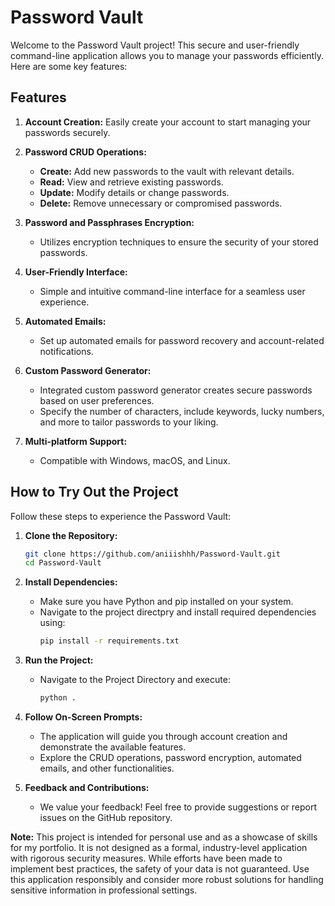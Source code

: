 # Password Vault

Welcome to the Password Vault project! This secure and user-friendly command-line application allows you to manage your passwords efficiently. Here are some key features:

## Features

1. **Account Creation:** Easily create your account to start managing your passwords securely.

2. **Password CRUD Operations:**
   - **Create:** Add new passwords to the vault with relevant details.
   - **Read:** View and retrieve existing passwords.
   - **Update:** Modify details or change passwords.
   - **Delete:** Remove unnecessary or compromised passwords.

3. **Password and Passphrases Encryption:**
   - Utilizes encryption techniques to ensure the security of your stored passwords.

4. **User-Friendly Interface:**
   - Simple and intuitive command-line interface for a seamless user experience.

5. **Automated Emails:**
   - Set up automated emails for password recovery and account-related notifications.

6. **Custom Password Generator:**
   - Integrated custom password generator creates secure passwords based on user preferences.
   - Specify the number of characters, include keywords, lucky numbers, and more to tailor passwords to your liking.
  
7. **Multi-platform Support:**
   - Compatible with Windows, macOS, and Linux.

## How to Try Out the Project

Follow these steps to experience the Password Vault:

1. **Clone the Repository:**
   ```bash
   git clone https://github.com/aniiishhh/Password-Vault.git
   cd Password-Vault
   ```

2. **Install Dependencies:**
   - Make sure you have Python and pip installed on your system.
   - Navigate to the project directpry and install required dependencies using:
     ```bash
     pip install -r requirements.txt
     ```

3. **Run the Project:**
   - Navigate to the Project Directory and execute:
     ```bash
     python .
     ```

4. **Follow On-Screen Prompts:**
   - The application will guide you through account creation and demonstrate the available features.
   - Explore the CRUD operations, password encryption, automated emails, and other functionalities.

5. **Feedback and Contributions:**
   - We value your feedback! Feel free to provide suggestions or report issues on the GitHub repository.

**Note:** This project is intended for personal use and as a showcase of skills for my portfolio. It is not designed as a formal, industry-level application with rigorous security measures. While efforts have been made to implement best practices, the safety of your data is not guaranteed. Use this application responsibly and consider more robust solutions for handling sensitive information in professional settings.
